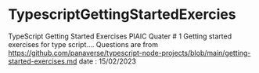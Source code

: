 # TypescriptGettingStartedExercies
TypeScript Getting Started Exercises PIAIC Quater # 1
Getting started exercises for type script....
Questions are from https://github.com/panaverse/typescript-node-projects/blob/main/getting-started-exercises.md
date : 15/02/2023
